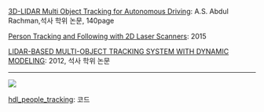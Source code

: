 [3D-LIDAR Multi Object Tracking for Autonomous Driving](https://www.slideshare.net/adioshun/3dlidar-multi-object-tracking-for-autonomous-driving): A.S. Abdul Rachman,석사 학위 논문, 140page

[Person Tracking and Following with 2D Laser Scanners](http://digitool.library.mcgill.ca/webclient/StreamGate?folder_id=0&dvs=1535431430325~699): 2015

[LIDAR-BASED MULTI-OBJECT TRACKING SYSTEM WITH DYNAMIC MODELING](https://neu-gou.github.io/thesis_Mengran.pdf): 2012, 석사 학위 논문 



---

![](https://camo.githubusercontent.com/1e6bb543a74432a502c0712abb572e370027f0a3/687474703a2f2f696d672e796f75747562652e636f6d2f76692f783157664359684c6651412f302e6a7067)


[hdl_people_tracking](https://github.com/koide3/hdl_people_tracking): 코드 